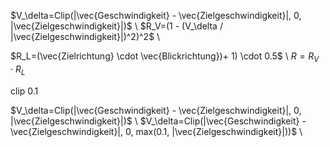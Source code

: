 
$V_\delta=Clip(|\vec{Geschwindigkeit} - \vec{Zielgeschwindigkeit}|, 0, |\vec{Zielgeschwindigkeit}|)$ \\
$R_V=(1 - (V_\delta / |\vec{Zielgeschwindigkeit}|)^2)^2$ \\

$R_L=(\vec{Zielrichtung} \cdot \vec{Blickrichtung})+ 1) \cdot 0.5$ \\
$R=R_V \cdot R_L$

clip 0.1

$V_\delta=Clip(|\vec{Geschwindigkeit} - \vec{Zielgeschwindigkeit}|, 0, |\vec{Zielgeschwindigkeit}|)$ \\
$V_\delta=Clip(|\vec{Geschwindigkeit} - \vec{Zielgeschwindigkeit}|, 0, max(0.1, |\vec{Zielgeschwindigkeit}|))$ \\